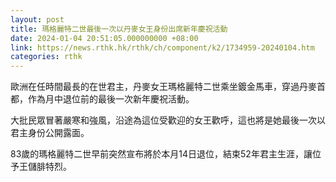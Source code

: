 ```yaml
---
layout: post
title: 瑪格麗特二世最後一次以丹麥女王身份出席新年慶祝活動
date: 2024-01-04 20:51:05.000000000 +08:00
link: https://news.rthk.hk/rthk/ch/component/k2/1734959-20240104.htm
categories: rthk
---
```


歐洲在任時間最長的在世君主，丹麥女王瑪格麗特二世乘坐鍍金馬車，穿過丹麥首都，作為月中退位前的最後一次新年慶祝活動。

大批民眾冒著嚴寒和強風，沿途為這位受歡迎的女王歡呼，這也將是她最後一次以君主身份公開露面。

83歲的瑪格麗特二世早前突然宣布將於本月14日退位，結束52年君主生涯，讓位予王儲腓特烈。

